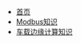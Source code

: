 <!-- docs/_sidebar.md -->

* [首页](README.md)
* [Modbus知识](Modbus.md)
* [车载边缘计算知识](EC%20on%20Viechle.md)